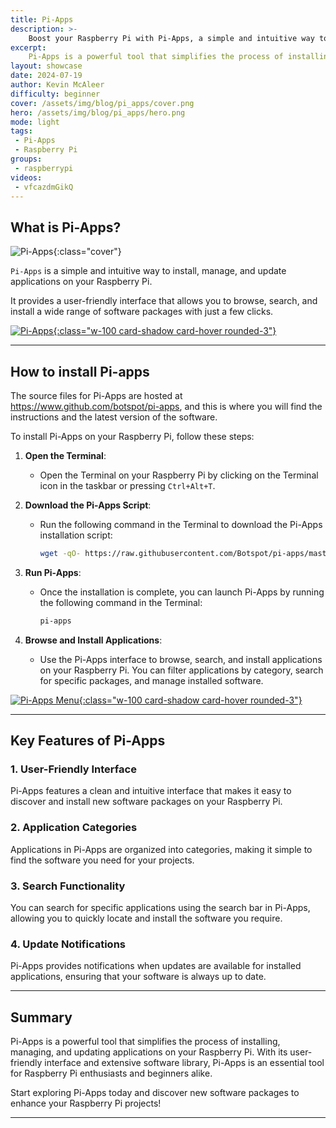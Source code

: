 ```yaml
---
title: Pi-Apps
description: >-
    Boost your Raspberry Pi with Pi-Apps, a simple and intuitive way to install, manage, and update applications on your Pi.
excerpt:
    Pi-Apps is a powerful tool that simplifies the process of installing, managing, and updating applications on your Raspberry Pi. With its user-friendly interface and extensive software library, Pi-Apps is an essential tool for Raspberry Pi enthusiasts and beginners alike.
layout: showcase
date: 2024-07-19
author: Kevin McAleer
difficulty: beginner
cover: /assets/img/blog/pi_apps/cover.png
hero: /assets/img/blog/pi_apps/hero.png
mode: light
tags: 
 - Pi-Apps
 - Raspberry Pi
groups:
 - raspberrypi
videos:
 - vfcazdmGikQ
---
```


## What is Pi-Apps?

![Pi-Apps](/assets/img/blog/pi_apps/desktop.png){:class="cover"}

`Pi-Apps` is a simple and intuitive way to install, manage, and update applications on your Raspberry Pi.

It provides a user-friendly interface that allows you to browse, search, and install a wide range of software packages with just a few clicks.

[![Pi-Apps](/assets/img/blog/pi_apps/pi-apps.png){:class="w-100 card-shadow card-hover rounded-3"}](/assets/img/blog/pi_apps/pi-apps.png)

---

## How to install Pi-apps

The source files for Pi-Apps are hosted at <https://www.github.com/botspot/pi-apps>, and this is where you will find the instructions and the latest version of the software.

To install Pi-Apps on your Raspberry Pi, follow these steps:

1. **Open the Terminal**:
   - Open the Terminal on your Raspberry Pi by clicking on the Terminal icon in the taskbar or pressing `Ctrl+Alt+T`.

2. **Download the Pi-Apps Script**:
    - Run the following command in the Terminal to download the Pi-Apps installation script:

      ```bash
      wget -qO- https://raw.githubusercontent.com/Botspot/pi-apps/master/install | bash
      ```

3. **Run Pi-Apps**:
    - Once the installation is complete, you can launch Pi-Apps by running the following command in the Terminal:

      ```bash
      pi-apps
      ```

4. **Browse and Install Applications**:
    - Use the Pi-Apps interface to browse, search, and install applications on your Raspberry Pi. You can filter applications by category, search for specific packages, and manage installed software.

[![Pi-Apps Menu](/assets/img/blog/pi_apps/menu.png){:class="w-100 card-shadow card-hover rounded-3"}](/assets/img/blog/pi_apps/menu.png)

---

## Key Features of Pi-Apps

### 1. User-Friendly Interface

Pi-Apps features a clean and intuitive interface that makes it easy to discover and install new software packages on your Raspberry Pi.

### 2. Application Categories

Applications in Pi-Apps are organized into categories, making it simple to find the software you need for your projects.

### 3. Search Functionality

You can search for specific applications using the search bar in Pi-Apps, allowing you to quickly locate and install the software you require.

### 4. Update Notifications

Pi-Apps provides notifications when updates are available for installed applications, ensuring that your software is always up to date.

---

## Summary

Pi-Apps is a powerful tool that simplifies the process of installing, managing, and updating applications on your Raspberry Pi. With its user-friendly interface and extensive software library, Pi-Apps is an essential tool for Raspberry Pi enthusiasts and beginners alike.

Start exploring Pi-Apps today and discover new software packages to enhance your Raspberry Pi projects!

---
